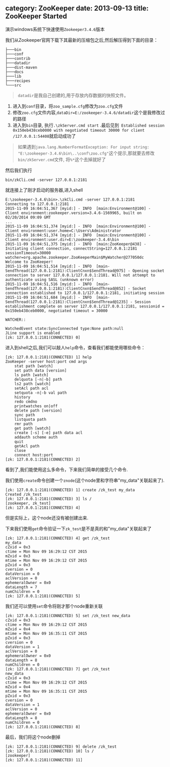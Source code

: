 category: ZooKeeper
date: 2013-09-13
title: ZooKeeper Started
---
演示windows系统下快速使用`Zookeeper3.4.6`版本

我们从Zookeeper官网下载下其最新的压缩包之后,然后解压得到下面的目录：
```shell
├───bin
├───conf
├───contrib
├───datadir
├───dist-maven
├───docs
├───lib
├───recipes
└───src
```
> `datadir`是我自己创建的,用于存放内存数据的快照文件。

1. 进入到`conf`目录，将`zoo_sample.cfg`修改为`zoo.cfg`文件
2. 修改`zoo.cfg`文件内容,`dataDir=E:/zookeeper-3.4.6/datadir`这个是我修改过的路径
3. 进入到`bin`目录, 执行`.\zkServer.cmd start` .最后见到` Established session 0x150eb438ceb0000 with negotiated timeout 30000 for client /127.0.0.1:54408`就启动成功了

> 如果遇到`java.lang.NumberFormatException: For input string: "E:\zookeeper-3.4.6\bin\..\conf\zoo.cfg"`这个提示,那就要去修改`bin/zkServer.cmd`文件, 将`%*`这个去掉就好了

然后我们执行
```shell
bin/zkCli.cmd -server 127.0.0.1:2181
```
就连接上了刚才启动的服务器,进入shell
```shell
E:\zookeeper-3.4.6\bin>.\zkCli.cmd -server 127.0.0.1:2181
Connecting to 127.0.0.1:2181
2015-11-09 16:04:51,367 [myid:] - INFO  [main:Environment@100] - Client environment:zookeeper.version=3.4.6-1569965, built on 02/20/2014 09:09 GMT
...
2015-11-09 16:04:51,374 [myid:] - INFO  [main:Environment@100] - Client environment:user.home=C:\Users\Administrator
2015-11-09 16:04:51,374 [myid:] - INFO  [main:Environment@100] - Client environment:user.dir=E:\zookeeper-3.4.6\bin
2015-11-09 16:04:51,375 [myid:] - INFO  [main:ZooKeeper@438] - Initiating client connection, connectString=127.0.0.1:2181 sessionTimeout=30000 watcher=org.apache.zookeeper.ZooKeeperMain$MyWatcher@277050dc
Welcome to ZooKeeper!
2015-11-09 16:04:51,514 [myid:] - INFO  [main-SendThread(127.0.0.1:2181):ClientCnxn$SendThread@975] - Opening socket connection to server 127.0.0.1/127.0.0.1:2181. Will not attempt to authenticate using SASL (unknown error)
2015-11-09 16:04:51,516 [myid:] - INFO  [main-SendThread(127.0.0.1:2181):ClientCnxn$SendThread@852] - Socket connection established to 127.0.0.1/127.0.0.1:2181, initiating session
2015-11-09 16:04:51,684 [myid:] - INFO  [main-SendThread(127.0.0.1:2181):ClientCnxn$SendThread@1235] - Session establishment complete on server 127.0.0.1/127.0.0.1:2181, sessionid = 0x150eb438ceb0000, negotiated timeout = 30000

WATCHER::

WatchedEvent state:SyncConnected type:None path:null
JLine support is enabled
[zk: 127.0.0.1:2181(CONNECTED) 0]
```

进入到shell之后,我们可以敲人`help`命令，查看我们都能使用哪些命令：
```shell
[zk: 127.0.0.1:2181(CONNECTED) 1] help
ZooKeeper -server host:port cmd args
	stat path [watch]
	set path data [version]
	ls path [watch]
	delquota [-n|-b] path
	ls2 path [watch]
	setAcl path acl
	setquota -n|-b val path
	history
	redo cmdno
	printwatches on|off
	delete path [version]
	sync path
	listquota path
	rmr path
	get path [watch]
	create [-s] [-e] path data acl
	addauth scheme auth
	quit
	getAcl path
	close
	connect host:port
[zk: 127.0.0.1:2181(CONNECTED) 2]
```
看到了,我们能使用这么多命令，下来我们简单的接受几个命令.

我们使用`create`命令创建一个`znode`(这个node里和字符串"my_data"关联起来了).
```shell
[zk: 127.0.0.1:2181(CONNECTED) 1] create /zk_test my_data
Created /zk_test
[zk: 127.0.0.1:2181(CONNECTED) 3] ls /
[zookeeper, zk_test]
[zk: 127.0.0.1:2181(CONNECTED) 4]
```
但是实际上，这个node还没有被创建出来.

下来我们使用`get`命令验证一下`zk_test`是不是真的和"my_data"关联起来了
```shell
[zk: 127.0.0.1:2181(CONNECTED) 4] get /zk_test
my_data
cZxid = 0x3
ctime = Mon Nov 09 16:29:12 CST 2015
mZxid = 0x3
mtime = Mon Nov 09 16:29:12 CST 2015
pZxid = 0x3
cversion = 0
dataVersion = 0
aclVersion = 0
ephemeralOwner = 0x0
dataLength = 7
numChildren = 0
[zk: 127.0.0.1:2181(CONNECTED) 5]
```

我们还可以使用`set`命令将刚才那个node重新关联
```shell
[zk: 127.0.0.1:2181(CONNECTED) 5] set /zk_test new_data
cZxid = 0x3
ctime = Mon Nov 09 16:29:12 CST 2015
mZxid = 0x4
mtime = Mon Nov 09 16:35:11 CST 2015
pZxid = 0x3
cversion = 0
dataVersion = 1
aclVersion = 0
ephemeralOwner = 0x0
dataLength = 8
numChildren = 0
[zk: 127.0.0.1:2181(CONNECTED) 7] get /zk_test
new_data
cZxid = 0x3
ctime = Mon Nov 09 16:29:12 CST 2015
mZxid = 0x4
mtime = Mon Nov 09 16:35:11 CST 2015
pZxid = 0x3
cversion = 0
dataVersion = 1
aclVersion = 0
ephemeralOwner = 0x0
dataLength = 8
numChildren = 0
[zk: 127.0.0.1:2181(CONNECTED) 8]
```

最后，我们将这个node删掉
```shell
[zk: 127.0.0.1:2181(CONNECTED) 9] delete /zk_test
[zk: 127.0.0.1:2181(CONNECTED) 10] ls /
[zookeeper]
[zk: 127.0.0.1:2181(CONNECTED) 11]
```
